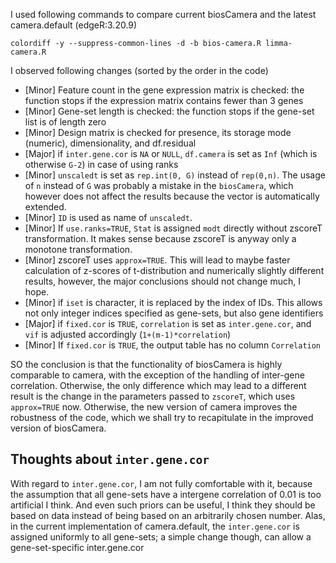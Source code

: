 I used following commands to compare current biosCamera and the latest camera.default (edgeR:3.20.9)

```{bash colordiff}
colordiff -y --suppress-common-lines -d -b bios-camera.R limma-camera.R
```

I observed following changes (sorted by the order in the code)

* [Minor] Feature count in the gene expression matrix is checked: the function stops if the expression matrix contains fewer than 3 genes
* [Minor] Gene-set length is checked: the function stops if the gene-set list is of length zero
* [Minor] Design matrix is checked for presence, its storage mode (numeric), dimensionality, and df.residual
* [Major] if `inter.gene.cor` is `NA` or `NULL`, `df.camera` is set as `Inf` (which is otherwise `G-2`) in case of using ranks
* [Minor] `unscaledt` is set as `rep.int(0, G)` instead of `rep(0,n)`. The usage of `n` instead of `G` was probably a mistake in the `biosCamera`, which however does not affect the results because the vector is automatically extended.
* [Minor] `ID` is used as name of `unscaledt`.
* [Minor] If `use.ranks=TRUE`, `Stat` is assigned `modt` directly without zscoreT transformation. It makes sense because zscoreT is anyway only a monotone transformation.
* [Minor] zscoreT uses `approx=TRUE`. This will lead to maybe faster calculation of z-scores of t-distribution and numerically slightly different results, however, the major conclusions should not change much, I hope.
* [Minor] if `iset` is character, it is replaced by the index of IDs. This allows not only integer indices specified as gene-sets, but also gene identifiers 
* [Major] if `fixed.cor` is `TRUE`, `correlation` is set as `inter.gene.cor`, and `vif` is adjusted accordingly (`1+(m-1)*correlation`)
* [Minor] If `fixed.cor` is `TRUE`, the output table has no column `Correlation`

SO the conclusion is that the functionality of biosCamera is highly comparable to camera, with the exception of the handling of inter-gene correlation. Otherwise, the only difference which may lead to a different result is the change in the parameters passed to `zscoreT`, which uses `approx=TRUE` now. Otherwise, the new version of camera improves the robustness of the code, which we shall try to recapitulate in the improved version of biosCamera.

## Thoughts about `inter.gene.cor`

With regard to `inter.gene.cor`, I am not fully comfortable with it, because the assumption that all gene-sets have a intergene correlation of 0.01 is too artificial I think. And even such priors can be useful, I think they should be based on data instead of being based on an arbitrarily chosen number. Alas, in the current implementation of camera.default, the `inter.gene.cor` is assigned uniformly to all gene-sets; a simple change though, can allow a gene-set-specific inter.gene.cor
